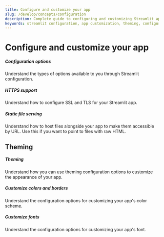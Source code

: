 ```yaml
---
title: Configure and customize your app
slug: /develop/concepts/configuration
description: Complete guide to configuring and customizing Streamlit apps including configuration options, theming, HTTPS setup, static file serving, and custom styling.
keywords: streamlit configuration, app customization, theming, configuration options, https setup, static files, custom styling, app appearance, configuration files
---
```


# Configure and customize your app

<TileContainer>

<RefCard href="/develop/concepts/configuration/options">

<h5>Configuration options</h5>

Understand the types of options available to you through Streamlit configuration.

</RefCard>

<RefCard href="/develop/concepts/configuration/https-support">

<h5>HTTPS support</h5>

Understand how to configure SSL and TLS for your Streamlit app.

</RefCard>

<RefCard href="/develop/concepts/configuration/serving-static-files">

<h5>Static file serving</h5>

Understand how to host files alongside your app to make them accessible by URL. Use this if you want to point to files with raw HTML.

</RefCard>

</TileContainer>

## Theming

<TileContainer>

<RefCard href="/develop/concepts/configuration/theming">

<h5>Theming</h5>

Understand how you can use theming configuration options to customize the appearance of your app.

</RefCard>

<RefCard href="/develop/concepts/configuration/theming-customize-colors-and-borders">

<h5>Customize colors and borders</h5>

Understand the configuration options for customizing your app's color scheme.

</RefCard>

<RefCard href="/develop/concepts/configuration/theming-customize-fonts">

<h5>Customize fonts</h5>

Understand the configuration options for customizing your app's font.

</RefCard>

</TileContainer>
